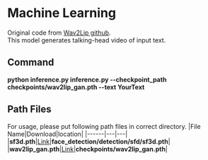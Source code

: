 # Machine Learning
Original code from [Wav2Lip github](https://github.com/Rudrabha/Wav2Lip).  
This model generates talking-head video of input text. 

## Command
**python inference.py inference.py --checkpoint_path checkpoints/wav2lip_gan.pth --text YourText**

## Path Files
For usage, please put following path files in correct directory.
|File Name|Download|location|
|------|---|---|
|**sf3d.pth**|[Link](https://www.adrianbulat.com/downloads/python-fan/s3fd-619a316812.pth)|**face_detection/detection/sfd/sf3d.pth**|
|**wav2lip_gan.pth**|[Link](https://iiitaphyd-my.sharepoint.com/:u:/g/personal/radrabha_m_research_iiit_ac_in/EdjI7bZlgApMqsVoEUUXpLsBxqXbn5z8VTmoxp55YNDcIA?e=n9ljGW)|**checkpoints/wav2lip_gan.pth**|
